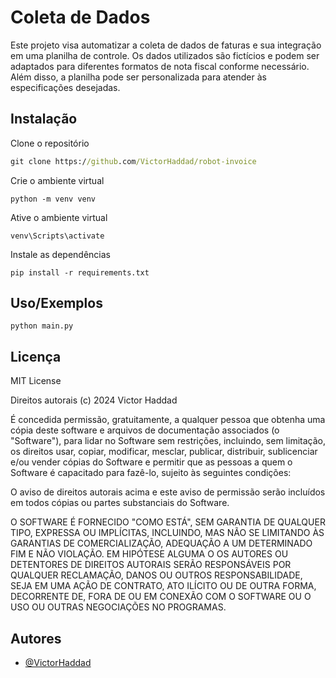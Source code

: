 

# Coleta de Dados 

Este projeto visa automatizar a coleta de dados de faturas e sua integração em uma planilha de controle. Os dados utilizados são fictícios e podem ser adaptados para diferentes formatos de nota fiscal conforme necessário. Além disso, a planilha pode ser personalizada para atender às especificações desejadas.

## Instalação


Clone o repositório
```cmd
git clone https://github.com/VictorHaddad/robot-invoice
```
Crie o ambiente virtual
```
python -m venv venv
```
Ative o ambiente virtual
```
venv\Scripts\activate
```
Instale as dependências  
```
pip install -r requirements.txt

```
## Uso/Exemplos

```
python main.py
```

## Licença
MIT License

Direitos autorais (c) 2024 Victor Haddad

É concedida permissão, gratuitamente, a qualquer pessoa que obtenha uma cópia
deste software e arquivos de documentação associados (o "Software"), para lidar
no Software sem restrições, incluindo, sem limitação, os direitos
usar, copiar, modificar, mesclar, publicar, distribuir, sublicenciar e/ou vender
cópias do Software e permitir que as pessoas a quem o Software é
capacitado para fazê-lo, sujeito às seguintes condições:

O aviso de direitos autorais acima e este aviso de permissão serão incluídos em todos
cópias ou partes substanciais do Software.

O SOFTWARE É FORNECIDO "COMO ESTÁ", SEM GARANTIA DE QUALQUER TIPO, EXPRESSA OU
IMPLÍCITAS, INCLUINDO, MAS NÃO SE LIMITANDO ÀS GARANTIAS DE COMERCIALIZAÇÃO,
ADEQUAÇÃO A UM DETERMINADO FIM E NÃO VIOLAÇÃO. EM HIPÓTESE ALGUMA O
OS AUTORES OU DETENTORES DE DIREITOS AUTORAIS SERÃO RESPONSÁVEIS POR QUALQUER RECLAMAÇÃO, DANOS OU OUTROS
RESPONSABILIDADE, SEJA EM UMA AÇÃO DE CONTRATO, ATO ILÍCITO OU DE OUTRA FORMA, DECORRENTE DE,
FORA DE OU EM CONEXÃO COM O SOFTWARE OU O USO OU OUTRAS NEGOCIAÇÕES NO
PROGRAMAS.



## Autores

- [@VictorHaddad](https://github.com/VictorHaddad)
